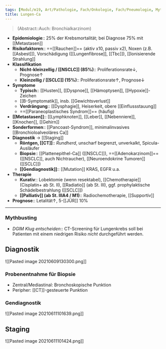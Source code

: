```yaml
---
tags: [Modul/m19, Art/Pathologie, Fach/Onkologie, Fach/Pneumologie, Mythbusting/DGIM-Klug-entscheiden]
title: Lungen-Ca
---
```

> (Abstract::Auch: Bronchialkarzinom)
- **Epidemiologie**:: 25% der Krebsmortalität; bei Diagnose 75% mit [[Metastasen]]
- **Risikofaktoren**:: ==[[Rauchen]]== (aktiv x10, passiv x2), Noxen (z.B. [[Asbest]]), Vorschädigung ([[Lungenfibrose]], [[Tbc]]), [[Ionisierende Strahlung]]
- **Klassifikation**
	- **Nicht-kleinzellig / [[NSCLC]] (85%)**:: Proliferationsrate↓, Prognose↑ 
	- **Kleinzellig / [[SCLC]] (15%)**:: Proliferationsrate↑, Prognose↓ 
- **Symptome**
	- **Typisch**:: [[Husten]], [[Dyspnoe]], [[Hämoptysen]], [[Hypoxie]]-Zeichen
	- [[B-Symptomatik]], insb. [[Gewichtsverlust]]
	- **Verdrängung**:: [[Dysphagie]], Heiserkeit, obere [[Einflussstauung]]
	- ==[[Paraneoplastisches Syndrom]]== (häufig)
- **[[Metastasen]]**:: [[Lymphknoten]], [[Leber]], [[Nebenniere]], [[Knochen]], [[Gehirn]]
- **Sonderformen**:: [[Pancoast-Syndrom]], minimalinvasives [[Bronchioloalveoläres Ca]]
- **Diagnostik** → [[Staging]]
	- **Röntgen, [[CT]]**:: *Rundherd*, unscharf begrenzt, unverkalkt, Spicula-Ausläufer
	- **Biopsie**:: [[Plattenepithel-Ca]] ([[NSCLC]]), ==[[Adenokarzinom]]== ([[NSCLC]], auch Nichtraucher), [[Neuroendokrine Tumoren]] ([[SCLC]])
	- **[[Gendiagnostik]]**:: [[Mutation]] KRAS, EGFR u.a.
- **Therapie**
	- **Kurativ**:: Lobektomie (wenn resektabel), [[Chemotherapie]] (Cisplatin+ ab St. II), [[Radiatio]] (ab St. III), ggf. prophylaktische Schädelbestrahlung ([[SCLC]])
	- **[[Palliativ]] (ab St. IIIA4 / M1)**:: Radiochemotherapie, [[Supportiv]]
- **Prognose**:: Letalität↑, 5-[[JÜR]] 10%
---
### Mythbusting
- *DGIM Klug entscheiden*:: CT-Screening für Lungenkrebs soll bei Patienten mit einem niedrigen Risiko *nicht* durchgeführt werden.


## Diagnostik
![[Pasted image 20210609130300.png]]

### Probenentnahme für Biopsie
- Zentral/Mediastinal: Bronchoskopische Punktion
- Peripher: [[CT]]-gesteuerte Punktion

### Gendiagnostik
![[Pasted image 20210611101639.png]]

## Staging
![[Pasted image 20210611101424.png]]